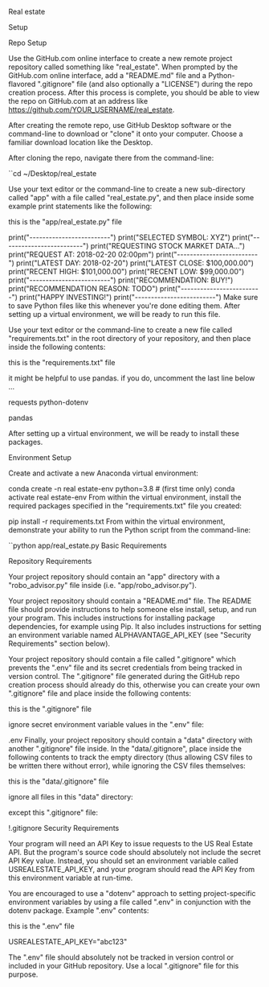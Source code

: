 Real estate

Setup

Repo Setup

Use the GitHub.com online interface to create a new remote project repository called something like "real_estate". When prompted by the GitHub.com online interface, add a "README.md" file and a Python-flavored ".gitignore" file (and also optionally a "LICENSE") during the repo creation process. After this process is complete, you should be able to view the repo on GitHub.com at an address like https://github.com/YOUR_USERNAME/real_estate.

After creating the remote repo, use GitHub Desktop software or the command-line to download or "clone" it onto your computer. Choose a familiar download location like the Desktop.

After cloning the repo, navigate there from the command-line:

``cd ~/Desktop/real_estate

Use your text editor or the command-line to create a new sub-directory called "app" with a file called "real_estate.py", and then place inside some example print statements like the following:

this is the "app/real_estate.py" file

print("-------------------------") print("SELECTED SYMBOL: XYZ") print("-------------------------") print("REQUESTING STOCK MARKET DATA...") print("REQUEST AT: 2018-02-20 02:00pm") print("-------------------------") print("LATEST DAY: 2018-02-20") print("LATEST CLOSE: $100,000.00") print("RECENT HIGH: $101,000.00") print("RECENT LOW: $99,000.00") print("-------------------------") print("RECOMMENDATION: BUY!") print("RECOMMENDATION REASON: TODO") print("-------------------------") print("HAPPY INVESTING!") print("-------------------------") Make sure to save Python files like this whenever you're done editing them. After setting up a virtual environment, we will be ready to run this file.

Use your text editor or the command-line to create a new file called "requirements.txt" in the root directory of your repository, and then place inside the following contents:

this is the "requirements.txt" file

it might be helpful to use pandas. if you do, uncomment the last line below ...

requests python-dotenv

pandas

After setting up a virtual environment, we will be ready to install these packages.

Environment Setup

Create and activate a new Anaconda virtual environment:

conda create -n real estate-env python=3.8 # (first time only) conda activate real estate-env From within the virtual environment, install the required packages specified in the "requirements.txt" file you created:

pip install -r requirements.txt From within the virtual environment, demonstrate your ability to run the Python script from the command-line:

``python app/real_estate.py Basic Requirements

Repository Requirements

Your project repository should contain an "app" directory with a "robo_advisor.py" file inside (i.e. "app/robo_advisor.py").

Your project repository should contain a "README.md" file. The README file should provide instructions to help someone else install, setup, and run your program. This includes instructions for installing package dependencies, for example using Pip. It also includes instructions for setting an environment variable named ALPHAVANTAGE_API_KEY (see "Security Requirements" section below).

Your project repository should contain a file called ".gitignore" which prevents the ".env" file and its secret credentials from being tracked in version control. The ".gitignore" file generated during the GitHub repo creation process should already do this, otherwise you can create your own ".gitignore" file and place inside the following contents:

this is the ".gitignore" file

ignore secret environment variable values in the ".env" file:

.env Finally, your project repository should contain a "data" directory with another ".gitignore" file inside. In the "data/.gitignore", place inside the following contents to track the empty directory (thus allowing CSV files to be written there without error), while ignoring the CSV files themselves:

this is the "data/.gitignore" file

ignore all files in this "data" directory:

except this ".gitignore" file:

!.gitignore Security Requirements

Your program will need an API Key to issue requests to the US Real Estate API. But the program's source code should absolutely not include the secret API Key value. Instead, you should set an environment variable called USREALESTATE_API_KEY, and your program should read the API Key from this environment variable at run-time.

You are encouraged to use a "dotenv" approach to setting project-specific environment variables by using a file called ".env" in conjunction with the dotenv package. Example ".env" contents:

this is the ".env" file

USREALESTATE_API_KEY="abc123"

The ".env" file should absolutely not be tracked in version control or included in your GitHub repository. Use a local ".gitignore" file for this purpose.